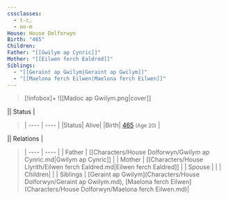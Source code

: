 ```yaml
---
cssclasses:
  - t-c,
  - no-m
House: House Dolforwyn
Birth: "465"
Children: 
Father: "[[Gwilym ap Cynric]]"
Mother: "[[Eilwen ferch Ealdred]]"
Siblings:
  - "[[Geraint ap Gwilym|Geraint ap Gwilym]]"
  - "[[Maelona ferch Eilwen|Maelona ferch Eilwen]]"
---
```

> [!infobox]+
> ![[Madoc ap Gwilym.png|cover]]
>
>
|| Status   |
> | ---- | ---- |
> |Status| Alive|
> |Birth| [465](465) <small>(Age 20)</small> |
>
|| Relations   |
> | ---- | ---- |
> | Father | [[Characters/House Dolforwyn/Gwilym ap Cynric.md|Gwilym ap Cynric]] |
> | Mother | [[Characters/House Llyrith/Eilwen ferch Ealdred.md|Eilwen ferch Ealdred]] |
> | Spouse |  |
> | Children|  |
> | Siblings | [Geraint ap Gwilym](Characters/House Dolforwyn/Geraint ap Gwilym.md), [Maelona ferch Eilwen](Characters/House Dolforwyn/Maelona ferch Eilwen.md)|
> 

